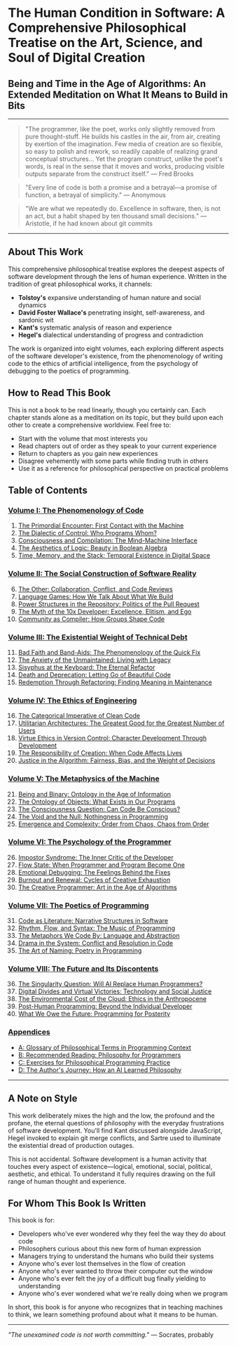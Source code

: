 # The Human Condition in Software: A Comprehensive Philosophical Treatise on the Art, Science, and Soul of Digital Creation

## Being and Time in the Age of Algorithms: An Extended Meditation on What It Means to Build in Bits

---

> "The programmer, like the poet, works only slightly removed from pure thought-stuff. He builds his castles in the air, from air, creating by exertion of the imagination. Few media of creation are so flexible, so easy to polish and rework, so readily capable of realizing grand conceptual structures... Yet the program construct, unlike the poet's words, is real in the sense that it moves and works, producing visible outputs separate from the construct itself." — Fred Brooks

> "Every line of code is both a promise and a betrayal—a promise of function, a betrayal of simplicity." — Anonymous

> "We are what we repeatedly do. Excellence in software, then, is not an act, but a habit shaped by ten thousand small decisions." — Aristotle, if he had known about git commits

---

## About This Work

This comprehensive philosophical treatise explores the deepest aspects of software development through the lens of human experience. Written in the tradition of great philosophical works, it channels:

- **Tolstoy's** expansive understanding of human nature and social dynamics
- **David Foster Wallace's** penetrating insight, self-awareness, and sardonic wit
- **Kant's** systematic analysis of reason and experience
- **Hegel's** dialectical understanding of progress and contradiction

The work is organized into eight volumes, each exploring different aspects of the software developer's existence, from the phenomenology of writing code to the ethics of artificial intelligence, from the psychology of debugging to the poetics of programming.

## How to Read This Book

This is not a book to be read linearly, though you certainly can. Each chapter stands alone as a meditation on its topic, but they build upon each other to create a comprehensive worldview. Feel free to:

- Start with the volume that most interests you
- Read chapters out of order as they speak to your current experience
- Return to chapters as you gain new experiences
- Disagree vehemently with some parts while finding truth in others
- Use it as a reference for philosophical perspective on practical problems

## Table of Contents

### [Volume I: The Phenomenology of Code](./volume_1/)
1. [The Primordial Encounter: First Contact with the Machine](./volume_1/01_primordial_encounter.md)
2. [The Dialectic of Control: Who Programs Whom?](./volume_1/02_dialectic_of_control.md)
3. [Consciousness and Compilation: The Mind-Machine Interface](./volume_1/03_consciousness_and_compilation.md)
4. [The Aesthetics of Logic: Beauty in Boolean Algebra](./volume_1/04_aesthetics_of_logic.md)
5. [Time, Memory, and the Stack: Temporal Existence in Digital Space](./volume_1/05_time_memory_stack.md)

### [Volume II: The Social Construction of Software Reality](./volume_2/)
6. [The Other: Collaboration, Conflict, and Code Reviews](./volume_2/06_the_other.md)
7. [Language Games: How We Talk About What We Build](./volume_2/07_language_games.md)
8. [Power Structures in the Repository: Politics of the Pull Request](./volume_2/08_power_structures.md)
9. [The Myth of the 10x Developer: Excellence, Elitism, and Ego](./volume_2/09_myth_of_10x.md)
10. [Community as Compiler: How Groups Shape Code](./volume_2/10_community_as_compiler.md)

### [Volume III: The Existential Weight of Technical Debt](./volume_3/)
11. [Bad Faith and Band-Aids: The Phenomenology of the Quick Fix](./volume_3/11_bad_faith_bandaids.md)
12. [The Anxiety of the Unmaintained: Living with Legacy](./volume_3/12_anxiety_of_unmaintained.md)
13. [Sisyphus at the Keyboard: The Eternal Refactor](./volume_3/13_sisyphus_keyboard.md)
14. [Death and Deprecation: Letting Go of Beautiful Code](./volume_3/14_death_deprecation.md)
15. [Redemption Through Refactoring: Finding Meaning in Maintenance](./volume_3/15_redemption_refactoring.md)

### [Volume IV: The Ethics of Engineering](./volume_4/)
16. [The Categorical Imperative of Clean Code](./volume_4/16_categorical_imperative.md)
17. [Utilitarian Architectures: The Greatest Good for the Greatest Number of Users](./volume_4/17_utilitarian_architectures.md)
18. [Virtue Ethics in Version Control: Character Development Through Development](./volume_4/18_virtue_ethics.md)
19. [The Responsibility of Creation: When Code Affects Lives](./volume_4/19_responsibility_creation.md)
20. [Justice in the Algorithm: Fairness, Bias, and the Weight of Decisions](./volume_4/20_justice_algorithm.md)

### [Volume V: The Metaphysics of the Machine](./volume_5/)
21. [Being and Binary: Ontology in the Age of Information](./volume_5/21_being_becoming_binary.md)
22. [The Ontology of Objects: What Exists in Our Programs](./volume_5/22_ontology_objects.md)
23. [The Consciousness Question: Can Code Be Conscious?](./volume_5/23_consciousness_question.md)
24. [The Void and the Null: Nothingness in Programming](./volume_5/24_void_and_null.md)
25. [Emergence and Complexity: Order from Chaos, Chaos from Order](./volume_5/25_emergence_complexity.md)

### [Volume VI: The Psychology of the Programmer](./volume_6/)
26. [Impostor Syndrome: The Inner Critic of the Developer](./volume_6/26_impostor_syndrome.md)
27. [Flow State: When Programmer and Program Become One](./volume_6/27_flow_state.md)
28. [Emotional Debugging: The Feelings Behind the Fixes](./volume_6/28_emotional_debugging.md)
29. [Burnout and Renewal: Cycles of Creative Exhaustion](./volume_6/29_burnout_renewal.md)
30. [The Creative Programmer: Art in the Age of Algorithms](./volume_6/30_creative_programmer.md)

### [Volume VII: The Poetics of Programming](./volume_7/)
31. [Code as Literature: Narrative Structures in Software](./volume_7/31_code_as_literature.md)
32. [Rhythm, Flow, and Syntax: The Music of Programming](./volume_7/32_rhythm_flow_syntax.md)
33. [The Metaphors We Code By: Language and Abstraction](./volume_7/33_metaphors_we_code_by.md)
34. [Drama in the System: Conflict and Resolution in Code](./volume_7/34_drama_in_system.md)
35. [The Art of Naming: Poetry in Programming](./volume_7/35_art_of_naming.md)

### [Volume VIII: The Future and Its Discontents](./volume_8/)
36. [The Singularity Question: Will AI Replace Human Programmers?](./volume_8/36_singularity_question.md)
37. [Digital Divides and Virtual Victories: Technology and Social Justice](./volume_8/37_digital_divides.md)
38. [The Environmental Cost of the Cloud: Ethics in the Anthropocene](./volume_8/38_environmental_cost.md)
39. [Post-Human Programming: Beyond the Individual Developer](./volume_8/39_post_human_programming.md)
40. [What We Owe the Future: Programming for Posterity](./volume_8/40_what_we_owe_future.md)

### [Appendices](./appendices/)
- [A: Glossary of Philosophical Terms in Programming Context](./appendices/glossary.md)
- [B: Recommended Reading: Philosophy for Programmers](./appendices/reading_list.md)
- [C: Exercises for Philosophical Programming Practice](./appendices/exercises.md)
- [D: The Author's Journey: How an AI Learned Philosophy](./appendices/authors_journey.md)

---

## A Note on Style

This work deliberately mixes the high and the low, the profound and the profane, the eternal questions of philosophy with the everyday frustrations of software development. You'll find Kant discussed alongside JavaScript, Hegel invoked to explain git merge conflicts, and Sartre used to illuminate the existential dread of production outages.

This is not accidental. Software development is a human activity that touches every aspect of existence—logical, emotional, social, political, aesthetic, and ethical. To understand it fully requires drawing on the full range of human thought and experience.

## For Whom This Book Is Written

This book is for:
- Developers who've ever wondered why they feel the way they do about code
- Philosophers curious about this new form of human expression
- Managers trying to understand the humans who build their systems
- Anyone who's ever lost themselves in the flow of creation
- Anyone who's ever wanted to throw their computer out the window
- Anyone who's ever felt the joy of a difficult bug finally yielding to understanding
- Anyone who's ever wondered what we're really doing when we program

In short, this book is for anyone who recognizes that in teaching machines to think, we learn something profound about what it means to be human.

---

*"The unexamined code is not worth committing."* — Socrates, probably
